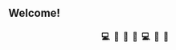 ## Welcome!
<h3 align="center"> &nbsp;💻&nbsp; 📝&nbsp; 👀&nbsp; 👩‍&nbsp; 💻&nbsp; 🍦&nbsp; 🥔&nbsp; </h3>

